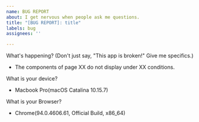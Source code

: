 ```yaml
---
name: BUG REPORT
about: I get nervous when people ask me questions.
title: "[BUG REPORT]: title"
labels: bug
assignees: ''

---
```


What's happening? (Don't just say, "This app is broken!" Give me specifics.)
- The components of page XX do not display under XX conditions.

What is your device?
- Macbook Pro(macOS Catalina 10.15.7)

What is your Browser?
- Chrome(94.0.4606.61, Official Build, x86_64)
